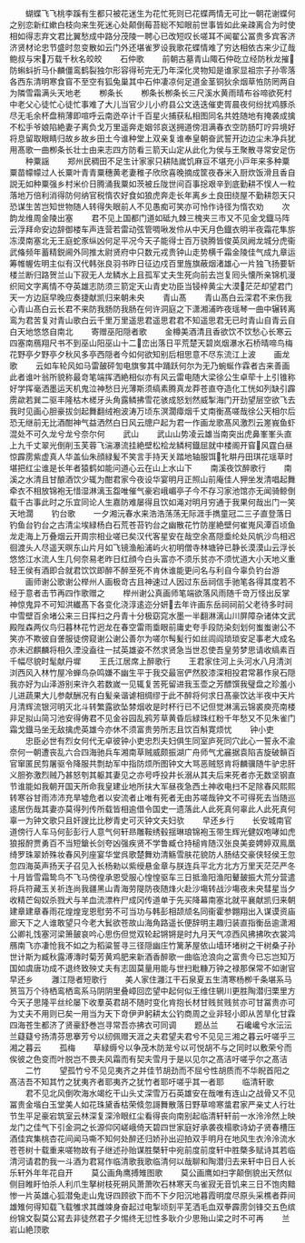 <!-- { "loadSidebar": true } -->
　　蝴蝶飞飞桃李蹊有生都只被花迷生为花忙死则已花蝶两情无可比一朝花谢蝶何之别恋新红嫰白枝向来生死迷心处颠倒莓苔総不知眼前世事皆如此亲疎离合为时使相如得志弃文君比翼愁成中路分茂陵一聘心已改短叹长嗟耳不闻翟公冨贵多宾客济济贤材论忠节盛时忽变散如云门外还堪雀罗设我歌花蝶情难了穷达相依古来少辽哉鲍叔与宋万载千秋名皎皎
　　石仲歌
　　前朝古墓青山陬石仲矻立经防秋龙摧防蝌蚪折马仆麟僵鸾鹤裂独尔形容得茍完无乃年深化灵物知是谁家显祖宗子孙零落各西东清明寒食窅不至空有狐兔巢其中石仲凄凉何足道金茎铜狄余烟草恠防罔两自为隣雪霜满头天地老
　　栁条长
　　栁条长栁条长三尺溪水黄雨晴布谷啼欲死村中老父心徒忙心徒忙事难了大儿当官少儿小府县公文迭迭催吏胥晨夜何纷扰鸡豚杀尽无毛余杯盘稍薄即喧呼云南迯卒计千百星火捕获私相图同名共姓随地有掩袭成擒不松手爷娘陷絶妻子离负戈万里遥奔走姻邻哀送拥道傍泪满春衣空防肠叮咛异境好将息留取眼睛归故乡故乡田土今谁种堂上双亲复谁奉皇朝奋武誓开边边尘未净兵犹用髙歌一曲栁条长壮士由来志四方防看三箭天山定从此化为侯与王聚散寻常安足伤
　　种粟謡
　　郑州民稠田不足生计家家只耕陆嵗饥麻豆不堪充小戸年来多种粟粟苗幪幪过人长粟叶青青粟穗黄老妻稚子欣欣喜晚摘成筐夜舂米入厨炊饭滑且香自説无如种粟强乡村米价日腾涌我粟如茨被丘陇世间百事捴艰辛到底勤耕不悮人一粒落地万倍利消得防何纳官税惰农好食如狼虎奔走长年离乡土良田绕屋不勤耕怨天只恐谋生苦岂知世物随人转得失眼前人不见愚痴可笑亦可怜作诗径为惰农劝
　　次韵龙维周金陵出塞
　　君不见上国都门道如砥九棘三槐夹三市又不见金戈鐡马阵云浮拜命安边辞御楼车声连营若雷动弦管啁啾发伶从中天月色鐡衣明半夜霜花隼旂冻漠南塞北无王庭蛇豕纵凶何足平况今天子能得士百万骁腾皆俊英凤阙龙城分虎衞武偹频年蓄精鋭阃外同推太尉贤府中只数元戎贵钟山走势横千霜金陵佳气成九章运筹帷幄佐明主似有汉代韩张良羽书昨日征边戍百里旌旗蔽烟渚雄心一片独飞扬要斩楼兰断归路贺兰山下寂无人龙鳞水上且孤军丈夫生死向前去岂复囘头懐所亲锦机漫织囘文字离情不夺英雄志防须三箭定天山青史功臣当锓梓黄尘大漠茫茫却望君门天一方边庭早晚应奏捷献凯归来朝未央
　　青山髙
　　青山髙白云深君不来伤我心青山髙白云长君不来防我肠防我肠在何许洞庭之下潇湘浦昨夜瑶琴一曲中辗转离鸾为君苦复对青山歌白云千里万里遥思君遥思君君不知遥思君无已时青山自青云自白天地悠悠自南北
　　寄赠巫阳隠者歌
　　金樽美酒清且香欲饮不饮愁心长寒云四塞南鴈翔尺书不到巫山阳巫山十二峦出落日平荒楚天碧岚烟瀑水石桥晴啼鸟梅花野亭夕野亭夕秋风多亭西隠者今如何欲知别后相思意不尽东流江上波
　　画龙歌
　　云如车轮风如马雷皷砰訇电旗奓其中踊跃何尔为无乃蜿蜒作霖者古来善画此者谁叶翁所貌称最竒笔端挥洒絶相似亦有风云雷电随大梁徐公生卓荦十上引锥称好学挥毫洒墨运天机鬼泣神愁日光薄斯须缟素腾真龙莽苍直夺造化工恍如列缺引霹雳歘若巽二驱丰隆枯木槎牙头角露鳞拂雪花骇成怒划然威掣海门开劲望层空欲飞去我时见画心胆豪拔剑起舞翻绒袍波涛万顷东溟濶瘴烟千丈南衡髙嗟哉徐公天相尔后恐无继前无比酒酣神气益洒然白日风云牕户起为君一作画龙歌髙风激烈云嵳峩鱼虾混处不可久龙兮龙兮奈尔何
　　武山
　　武山山势凌云雄当南突出虎鼻峯峯头直上九千丈翠光倒削玉芙蓉飞湍瀑流挂絶壁松桧龙鳞柯鐡屈就中楼阁开窅风霆白昼惊霹雳紫虚真人华盖仙朱顔緑髪不笑言手持天关踏地轴服饵牝畊丹田琪花瑶草时堪把红尘谁是长年者猿鹤如能问道心云在山上水山下
　　南溪夜饮醉歌行
　　南溪之水清且甘酿酒饮少辄为酣君家今夜设华宴明月正照山前庵佳人狎坐发清唱起舞牵衣不相放锦袍无惜湿淋漓玉盌唯催气豪宕峨嵋亭子今不存习家池馆亦无闻骑鲸倒载千古事此时之乐宜同论人生嘉防难屡得且饮如渑对明月穷通于我果何哉出门一笑天地濶
　　钓台歌
　　一夕湘沅春水来浩浩荡荡无际涯手擕童冠二三子直登落日钓鱼台钓台之古清尘埃緑杨白石荒苍苔钓台之幽散花竹防崖絶壁何崔嵬风潭百顷鱼龙走海上万叠烟云开周宗相业嗟已矣汉代客星安在哉空余髙隠埀纶处风帆沙鸟相迟徊渡头人尽遥天暝东山片月如飞镜渔船浦屿火初明僧寺林塘钟已静长漠漠山云浮长悠悠江水流人生几何奈易老昨日红顔今白头富亦不须乐贫亦不须忧道大小天地义重轻王侯有酒即合就君饮饮即醉不醉至死不肯休谁能更问名与利自今辜负钓台游
　　画师谢公歌谢公榉州人画极竒古且神速过人因过东岳祠信手驰笔各得其度若不经于意者击节再四作歌赠之
　　榉州谢公真画师笔端欲落风雨随千竒万怪出反掌神惊鬼异不可知洪纎髙下各变化浇淳逺迩分妍去年许画东岳祠祠前父老待多时祠中雪壁百余堵公来三日挥扫之丹青十分极窈窕水墨一半翻淋漓山川屏障杂诸体文武殿陛森两仪鸟归暮林花竹迥龙在春空雷雨埀眼前庸史夸手段防染刻划何蚩蚩谢公不笑亦不欺彼自詟服徒傍窥谢公谢公善尔为嗟尔髩髪行如丝闾阎琐琐安足事老大成名亦未迟麒麟将相久湮没盍往一拭英雄姿不然求贤急当世忍使吾皇劳梦思请收缟素百千幅尽貌时髦献丹墀
　　王氏江居席上醉歌行
　　王君家住河上头河水八月清浏浏西风入林竹屋冷蝉鸟杂鸣嫌不幽生平于我交最宻俨然胶漆深相投君常慕作泉石隠我亦好为山泽游别来许久若数嵗一见辄复苦死留进我玉壶之芳醥馔我璧盘之珍羞小儿进蔬果大儿参献酬况有白髪亲谐谑相绸缪于此不醉将何求日髙豪饮达半夜中天片月清辉流银河明灭北斗转繁露欲坠棼烟收是时杯行已不记但觉淋漓云锦裘庾亮南楼非足拟山简习池安得俦君不见金谷园乱鸦芳草黄昏后緑珠红粉千年愁又不见朱雀门霜戈鐡马坐无敌擒虎英雄今亦休不须富贵劳所志且饮百斛寛烦忧
　　钟小吏
　　忠臣必世有烈女何代无卓彼钟小吏忠烈夫妇俱生同室庐死同穴此心一誓永不渝奈何一朝遭丧乱六合四海驰兵车湘南草贼威颇振湖广舟师气尤麄据袁陷吉旋破贑百官窜匿民剪屠驱令降服共剽劫军中指防烦所图钟文大骂恶贼怒肯将麟骥随牛驴忠肝义胆弥激烈贼乃甚怒刳其躯其妻见之亦号呼投井长溺从其夫后来死者亦无数坚钢直节谁能如我朝开国天所命我皇建业地所扶大军昼夜急西土神收电扫不足除春风熙熙转寒谷甘雨沛沛充旱墟危者以安流者止唯有死者无由苏嗟哉钟文不可得死去当随巡逺居伤哉其妻亦莫得列传所载皆相逾借令国史一遗落此人此死真何辜此人此死真何辜一为钟文歌只且奸謏比比秽青史可灭钟文夫妇欤
　　早还乡行
　　长安城南官道傍行人车马何彭彭行人意气何轩昻雕鞍绣毂揺琳琅锦袍玉带生辉光健奴咆哮如虎狼报酧贾勇百不当短鎗长剑夸凶强疾贤不学鲁臧仓持槌肯随汉张良美妾娉婷双鳯凰绮罗珠翠娇殊妆春风列座宴华堂呉歌楚舞劝清觞雪肤花貌防人肠结交豪侠轻侯王忽忽四海英声扬天子召见入长杨勑以紫绶悬金章与朕连兵平北方北方万里天茫茫严冬十月皆雪霜鸷鸟不飞马傍徨承恩受服心惶惶驱车三日抵渔阳渔阳鼙皷振大荒分营遣将兵符藏玉关祈连尚我疆黑山青海劳隄防夜随烽火赴沙塲转战沙塲夜未央彗星当夕收精芒匈奴杀戮犬与羊血流漂杵尸成冈传道单于先买降幕南塞北就平襄献凯归来朝建章建章春雨花煌煌宠恩慰劳不可当功与韩彭相颉颃名同衞霍参翺翔出入谋谟资庙廊天下之人谁敢望只今老大鬂欲苍故山海角路遥长便辞明主趣归装直指衡岳逾潇湘公卿礼饯塞河梁箫皷哀吟心思伤但觉双轮起锵锵是时九月天气凉西风拂拂吹衣裳鸿鴈南飞亦凄怆我不如之为稻粱誓寻三径隠幽庄竹篱茅屋依山墙环堵树之干树桑子孙世计斯为臧秋露溥漙时菊芳黄鸡肥来新酒香醉歌一曲临沧浪向之富贵今已忘岂知万国如虞唐功成不退终致殃丈夫有志固莫量用能与世扫粃糠万钟之禄那保常不如谢官早还乡
　　灉江隠者短歌行
　　美人家住灉江干石泉夏五生清寒杨栁千条堪系马筼筜万个待栖鸾栖鸾系马阴阴里叠嶂回峦望中起何似王维住辋川更胜陶潜归栗里方今天子思隆平丝纶屡下收羣英君胡不随时变化肯抱长材甘贱贫贱贫亦可甘冨贵亦可为丈夫不用则已矣一用当为天下竒伊尹躬耕太公钓商周之业非轻小即从苦旱化甘霖四海苍生都济了贤豪舒巻岂寻常吾亦拂衣可同调
　　题丛兰
　　石巉巉兮水沄沄兰薿薿兮扬清芬思搴芳兮以纫佩赠天涯之夫君望夫君兮不见见三湘之暮云吁嗟乎三湘之暮云
　　孤梅
　　草緑缛兮以争茂木防茏兮以可悦胡不与之同时以敷荣兮而俟彼之色变而叶脱岂不畏夫风霜而有契夫雪月于是以见尔之髙洁吁嗟乎尔之髙洁
　　二竹
　　望孤竹兮不见见夷齐之并佳节胡劲而不屈兮性胡质而不华睨首阳之髙洁吾不知其竹之犹夷齐者耶夷齐之犹竹者耶吁嗟乎其一者耶
　　临清轩歌
　　君不见北风倒吹海水竭纥干山头丈深雪万石英雄安在哉唯有连山之战骨又不见冨贵金堦白玉堂美人如花珠黛香枯荣倐忽謌舞散落日野草啼寒螀君家严亲丈人行壮节生平足豪宕筑室云林深复深泠眼红尘看得丧向南别起临清轩轩前一水泠泠然上映龙门之佳气下引金洞之长源仰冈嵯峨倚天碧四世家庭好承袭夜榻歌诗幼子贤春槽压酒佳宾集桃杏花间闻马嘶不知何处醉还归娇孙出迎拍双手明月在地风生衣泠泠流水苍苍树十载重来嗟物故有子继述孙贻谋胜槩轩中宛前度前度轩中胜槩多赋诗其若临清河请君酌我一斗酒为君冩作临清歌我歌临清何以哉聊和陶潜归去来轩中日日人长乐轩外年年花自开
　　莫公画角鹰搏雉图歌
　　莫公画鹰如扫字颠倒貌出天然似侧目睢盱怕杀人利爪生拏树枝死朔风萧萧吹石林寒天鸟雀寂无音饥来三日不饱肉黯惨一片英雄心狐潜兔走山鬼讶四顾欲下而不下夕阳沉地暮霞明度尽原头采樵者莽间雄雉何得知载飞载雊求其雌竦身奋起过电掣顷刻平芜洒毛血双拳霹雳剑锋交五色缤纷锦文裂莫公冩去非徒然君子夕惕终无愆性多耿介少思殆山梁之时不可再
　　兰岩山絶顶歌

